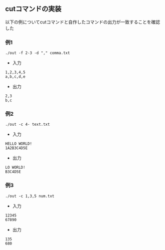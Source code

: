## cutコマンドの実装

以下の例についてcutコマンドと自作したコマンドの出力が一致することを確認した


### 例1
```
./out -f 2-3 -d "," comma.txt
```

- 入力
```
1,2,3,4,5
a,b,c,d,e
```

- 出力
```
2,3
b,c
```

### 例2
```
./out -c 4- text.txt 
```

- 入力	
```
HELLO WORLD!
1A2B3C4D5E
```

- 出力
```
LO WORLD!
B3C4D5E
```

### 例3
```
./out -c 1,3,5 num.txt
```

- 入力
```
12345
67890
```

- 出力
```
135
680
```
